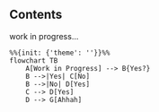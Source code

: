 ## Contents   
work in progress...

```mermaid
%%{init: {'theme': ''}}%%
flowchart TB
    A[Work in Progress] --> B{Yes?}
    B -->|Yes| C[No]
    B -->|No| D[Yes]
    C --> D[Yes]
    D --> G[Ahhah]
```
